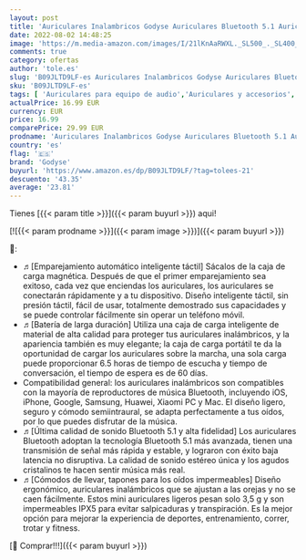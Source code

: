 ```yaml
---
layout: post
title: 'Auriculares Inalambricos Godyse Auriculares Bluetooth 5.1 Auriculares Inalámbricos Deportivos con Micrófono IPX5 Impermeable Control Estéreo para iPhone Huawei Xiaomi Samsung Blanco'
date: 2022-08-02 14:48:25
image: 'https://m.media-amazon.com/images/I/21lKnAaRWXL._SL500_._SL400_.jpg'
comments: true
category: ofertas
author: 'tole.es'
slug: 'B09JLTD9LF-es Auriculares Inalambricos Godyse Auriculares Bluetooth 5.1...'
sku: 'B09JLTD9LF-es'
tags: [ 'Auriculares para equipo de audio','Auriculares y accesorios','Electrónica','godyse','iphone','🇪🇸', ]
actualPrice: 16.99 EUR
currency: EUR
price: 16.99
comparePrice: 29.99 EUR
prodname: 'Auriculares Inalambricos Godyse Auriculares Bluetooth 5.1 Auriculares Inalámbricos Deportivos con Micrófono IPX5 Impermeable Control Estéreo para iPhone Huawei Xiaomi Samsung Blanco'
country: 'es'
flag: '🇪🇸'
brand: 'Godyse'
buyurl: 'https://www.amazon.es/dp/B09JLTD9LF/?tag=tolees-21'
descuento: '43.35'
average: '23.81'
---
```


Tienes [{{< param title >}}]({{< param buyurl >}}) aqui!

[![{{< param prodname >}}]({{< param image >}})]({{< param buyurl >}})

🔎:

- ♬[Emparejamiento automático inteligente táctil] Sácalos de la caja de carga magnética. Después de que el primer emparejamiento sea exitoso, cada vez que enciendas los auriculares, los auriculares se conectarán rápidamente y a tu dispositivo. Diseño inteligente táctil, sin presión táctil, fácil de usar, totalmente demostrado sus capacidades y se puede controlar fácilmente sin operar un teléfono móvil.
- ♬[Batería de larga duración] Utiliza una caja de carga inteligente de material de alta calidad para proteger tus auriculares inalámbricos, y la apariencia también es muy elegante; la caja de carga portátil te da la oportunidad de cargar los auriculares sobre la marcha, una sola carga puede proporcionar 6.5 horas de tiempo de escucha y tiempo de conversación, el tiempo de espera es de 60 días.
- Compatibilidad general: los auriculares inalámbricos son compatibles con la mayoría de reproductores de música Bluetooth, incluyendo iOS, iPhone, Google, Samsung, Huawei, Xiaomi PC y Mac. El diseño ligero, seguro y cómodo semiintraural, se adapta perfectamente a tus oídos, por lo que puedes disfrutar de la música.
- ♬[Última calidad de sonido Bluetooth 5.1 y alta fidelidad] Los auriculares Bluetooth adoptan la tecnología Bluetooth 5.1 más avanzada, tienen una transmisión de señal más rápida y estable, y lograron con éxito baja latencia no disruptiva. La calidad de sonido estéreo única y los agudos cristalinos te hacen sentir música más real.
- ♬[Cómodos de llevar, tapones para los oídos impermeables] Diseño ergonómico, auriculares inalámbricos que se ajustan a las orejas y no se caen fácilmente. Estos mini auriculares ligeros pesan solo 3,5 g y son impermeables IPX5 para evitar salpicaduras y transpiración. Es la mejor opción para mejorar la experiencia de deportes, entrenamiento, correr, trotar y fitness.

[🛒 Comprar!!!]({{< param buyurl >}})
